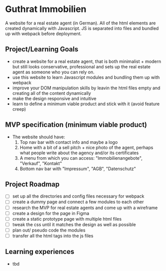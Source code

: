 # Guthrat Immobilien
A website for a real estate agent (in German). All of the html elements are created dynamically with Javascript. JS is separated into files and bundled up with webpack before deployment.

## Project/Learning Goals
- create a website for a real estate agent, that is both minimalist + modern but still looks conservative, professional and sets up the real estate agent as someone who you can rely on. 
- use this website to learn Javascript modules and bundling them up with webpack
- improve your DOM manipulation skills by leavin the html files empty and creating all of the content dynamically
- make the design responsive and intuitive
- learn to define a minimum viable product and stick with it (avoid feature creep)

## MVP specification (minimum viable product)
- The website should have:
  1. Top nav bar with contact info and maybe a logo
  1. Home with a bit of a sell pitch + nice photo of the agent, perhaps what people write about the agency and/or its certificates
  1. A menu from which you can access: "Immobilienangebote", "Verkauf", "Kontakt"
  2. Bottom nav bar with "Impressum", "AGB", "Datenschutz" 

## Project Roadmap
- [ ] set up all the directories and config files necessary for webpack
- [ ] create a dummy page and connect a few modules to each other
- [ ] research the MVP for real estate agents and come up with a wireframe
- [ ] create a design for the page in Figma
- [ ] create a static prototype page with multiple html files
- [ ] tweak the css until it matches the design as well as possible
- [ ] plan out/ pseudo code the modules
- [ ] transfer all the html tags into the js files

## Learning experiences
- tbd